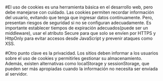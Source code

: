 #El uso de cookies es una herramienta básica en el desarrollo web, pero debe manejarse con cuidado. 
Las cookies permiten recordar información del usuario, evitando que tenga que ingresar datos continuamente. 
Pero, presentan riesgos de seguridad si no se configuran adecuadamente. 
Es importante establecer tiempos de expiración adecuados(puede ser un middleware), usar el atributo Secure para que solo se envíen por
HTTPS y HttpOnly para evitar accesos desde JavaScript y prevenir ataques como XSS.

#Otro punto clave es la privacidad. Los sitios deben informar a los 
usuarios sobre el uso de cookies y permitirles gestionar su almacenamiento. 
Además, existen alternativas como localStorage y sessionStorage,
que pueden ser más apropiadas cuando la información no necesita ser enviada al servidor.
